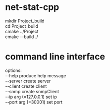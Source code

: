 # net-stat-cpp  

mkdir Project_build  
cd Project_build  
cmake ../Project  
cmake --build ./ 

# command line interface  

options:  
  --help                produce help message  
  --server              create server  
  --client              create client  
  --snmp                create snmpClient  
  --ip arg (=127.0.0.1) set ip  
  --port arg (=30001)   set port  
 